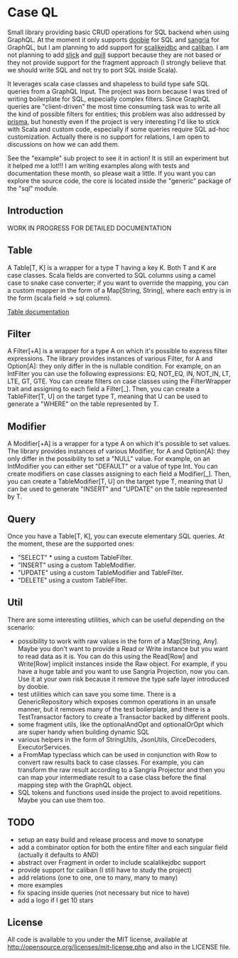 # Case QL

Small library providing basic CRUD operations for SQL backend when using GraphQL. At the moment it only supports 
[doobie](https://github.com/tpolecat/doobie) for SQL and [sangria](https://github.com/sangria-graphql/sangria) 
for GraphQL, but I am planning to add support for [scalikejdbc](https://github.com/scalikejdbc/scalikejdbc) and 
[caliban](https://github.com/ghostdogpr/caliban). I am not planning to add [slick](https://github.com/slick/slick) and 
[quill](https://github.com/getquill/quill) support because they are not based or they not provide support for the 
fragment approach (I strongly believe that we should write SQL and not try to port SQL inside Scala).

It leverages scala case classes and shapeless to build type safe SQL queries from a GraphQL Input. The project was 
born because I was tired of writing boilerplate for SQL, especially complex filters. Since GraphQL queries are 
"client-driven" the most time consuming task was to write all the kind of possible filters for entities; this problem 
was also addressed by [prisma](https://www.prisma.io/docs/reference/prisma-api/queries-ahwee4zaey#filtering-by-field), 
but honestly even if the project is very interesting I'd like to stick with Scala and custom code, especially if some 
queries require SQL ad-hoc customization. Actually there is no support for relations, I am open to discussions on how 
we can add them.

See the "example" sub project to see it in action! It is still an experiment but it helped me a lot!!!
I am writing examples along with tests and documentation these month, so please
wait a little. If you want you can explore the source code, the core is located
inside the "generic" package of the "sql" module.

## Introduction

WORK IN PROGRESS FOR DETAILED DOCUMENTATION

## Table

A Table[T, K] is a wrapper for a type T having a key K. Both T and K are case classes. Scala fields are converted to
SQL columns using a camel case to snake case converter; if you want to override the mapping, you can a custom mapper
in the form of a Map[String, String], where each entry is in the form (scala field -> sql column).

[Table documentation](./docs/table.md)

## Filter

A Filter[+A] is a wrapper for a type A on which it's possible to express filter expressions. The library provides
instances of various Filter, for A and Option[A]: they only differ in the is nullable condition. For example, on an
IntFilter you can use the following expressions: EQ, NOT_EQ, IN, NOT_IN, LT, LTE, GT, GTE.
You can create filters on case classes using the FilterWrapper trait and assigning to each field a Filter[_]. Then,
you can create a TableFilter[T, U] on the target type T, meaning that U can be used to generate a "WHERE" on the
table represented by T.

<!-- [Filter documentation](./docs/filter.md) -->

## Modifier

A Modifier[+A] is a wrapper for a type A on which it's possible to set values. The library provides instances of
various Modifier, for A and Option[A]: they only differ in the possibility to set a "NULL" value. For example, on an
IntModifier you can either set "DEFAULT" or a value of type Int.
You can create modifiers on case classes assigning to each field a Modifier[_]. Then, you can create a
TableModifier[T, U] on the target type T, meaning that U can be used to generate "INSERT" and "UPDATE" on the table
represented by T.

<!-- [Modifier documentation](./docs/modifier.md) -->

## Query

Once you have a Table[T, K], you can execute elementary SQL queries. At the moment, these are the supported ones:
- "SELECT" * using a custom TableFilter.
- "INSERT" using a custom TableModifier.
- "UPDATE" using a custom TableModifier and TableFilter.
- "DELETE" using a custom TableFilter.

<!-- [Query documentation](./docs/modifier.md) -->

## Util

There are some interesting utilities, which can be useful depending on the scenario:
- possibility to work with raw values in the form of a Map[String, Any]. Maybe you don't want to provide a Read or 
Write instance but you want to read data as it is. You can do this using the Read[Row] and Write[Row] implicit
instances inside the Raw object. For example, if you have a huge table and you want to use Sangria Projection, now
you can. Use it at your own risk because it remove the type safe layer introduced by doobie.
- test utilities which can save you some time. There is a GenericRepository which exposes common operations in an
unsafe manner, but it removes many of the test boilerplate, and there is a TestTransactor factory to create a
Transactor backed by different pools.
- some fragment utils, like the optionalAndOpt and optionalOrOpt which are super handy when building dynamic SQL
- various helpers in the form of StringUtils, JsonUtils, CirceDecoders, ExecutorServices.
- a FromMap typeclass which can be used in conjunction with Row to convert raw results back to case classes.
For example, you can transform the raw result according to a Sangria Projector and then you can map your intermediate
result to a case class before the final mapping step with the GraphQL object.
- SQL tokens and functions used inside the project to avoid repetitions. Maybe you can use them too.

<!-- [Util documentation](./docs/util.md) -->

## TODO

- setup an easy build and release process and move to sonatype
- add a combinator option for both the entire filter and each singular field (actually it defaults to AND) 
- abstract over Fragment in order to include scalalikejdbc support
- provide support for caliban (I still have to study the project)
- add relations (one to one, one to many, many to many)
- more examples
- fix spacing inside queries (not necessary but nice to have)
- add a logo if I get 10 stars

## License

All code is available to you under the MIT license, available at http://opensource.org/licenses/mit-license.php 
and also in the LICENSE file. <!-- Inspiration for this project was taken from Prisma and Scarm -->

